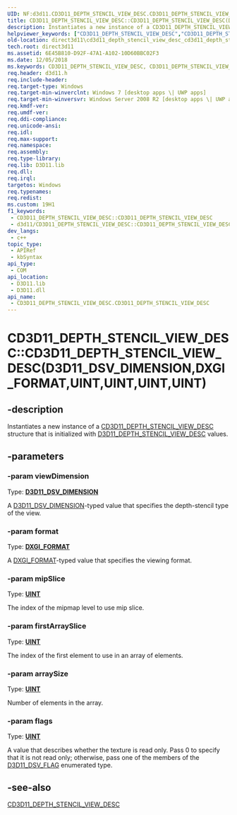 ```yaml
---
UID: NF:d3d11.CD3D11_DEPTH_STENCIL_VIEW_DESC.CD3D11_DEPTH_STENCIL_VIEW_DESC(D3D11_DSV_DIMENSION,DXGI_FORMAT,UINT,UINT,UINT,UINT)
title: CD3D11_DEPTH_STENCIL_VIEW_DESC::CD3D11_DEPTH_STENCIL_VIEW_DESC(D3D11_DSV_DIMENSION,DXGI_FORMAT,UINT,UINT,UINT,UINT) (d3d11.h)
description: Instantiates a new instance of a CD3D11_DEPTH_STENCIL_VIEW_DESC structure that is initialized with D3D11_DEPTH_STENCIL_VIEW_DESC values.
helpviewer_keywords: ["CD3D11_DEPTH_STENCIL_VIEW_DESC","CD3D11_DEPTH_STENCIL_VIEW_DESC constructor [Direct3D 11]","CD3D11_DEPTH_STENCIL_VIEW_DESC constructor [Direct3D 11]","CD3D11_DEPTH_STENCIL_VIEW_DESC interface","CD3D11_DEPTH_STENCIL_VIEW_DESC interface [Direct3D 11]","CD3D11_DEPTH_STENCIL_VIEW_DESC constructor","CD3D11_DEPTH_STENCIL_VIEW_DESC.CD3D11_DEPTH_STENCIL_VIEW_DESC","CD3D11_DEPTH_STENCIL_VIEW_DESC.CD3D11_DEPTH_STENCIL_VIEW_DESC(D3D11_DSV_DIMENSION","DXGI_FORMAT","UINT","UINT","UINT","UINT)","CD3D11_DEPTH_STENCIL_VIEW_DESC::CD3D11_DEPTH_STENCIL_VIEW_DESC","CD3D11_DEPTH_STENCIL_VIEW_DESC::CD3D11_DEPTH_STENCIL_VIEW_DESC(D3D11_DSV_DIMENSION","DXGI_FORMAT","UINT","UINT","UINT","UINT)","d3d11/CD3D11_DEPTH_STENCIL_VIEW_DESC::CD3D11_DEPTH_STENCIL_VIEW_DESC","direct3d11.cd3d11_depth_stencil_view_desc_cd3d11_depth_stencil_view_desc_d3d11_depth_stencil_view_desc_values_"]
old-location: direct3d11\cd3d11_depth_stencil_view_desc_cd3d11_depth_stencil_view_desc_d3d11_depth_stencil_view_desc_values_.htm
tech.root: direct3d11
ms.assetid: 6E45B810-D92F-47A1-A102-10D60BBC02F3
ms.date: 12/05/2018
ms.keywords: CD3D11_DEPTH_STENCIL_VIEW_DESC, CD3D11_DEPTH_STENCIL_VIEW_DESC constructor [Direct3D 11], CD3D11_DEPTH_STENCIL_VIEW_DESC constructor [Direct3D 11],CD3D11_DEPTH_STENCIL_VIEW_DESC interface, CD3D11_DEPTH_STENCIL_VIEW_DESC interface [Direct3D 11],CD3D11_DEPTH_STENCIL_VIEW_DESC constructor, CD3D11_DEPTH_STENCIL_VIEW_DESC.CD3D11_DEPTH_STENCIL_VIEW_DESC, CD3D11_DEPTH_STENCIL_VIEW_DESC.CD3D11_DEPTH_STENCIL_VIEW_DESC(D3D11_DSV_DIMENSION,DXGI_FORMAT,UINT,UINT,UINT,UINT), CD3D11_DEPTH_STENCIL_VIEW_DESC::CD3D11_DEPTH_STENCIL_VIEW_DESC, CD3D11_DEPTH_STENCIL_VIEW_DESC::CD3D11_DEPTH_STENCIL_VIEW_DESC(D3D11_DSV_DIMENSION,DXGI_FORMAT,UINT,UINT,UINT,UINT), d3d11/CD3D11_DEPTH_STENCIL_VIEW_DESC::CD3D11_DEPTH_STENCIL_VIEW_DESC, direct3d11.cd3d11_depth_stencil_view_desc_cd3d11_depth_stencil_view_desc_d3d11_depth_stencil_view_desc_values_
req.header: d3d11.h
req.include-header: 
req.target-type: Windows
req.target-min-winverclnt: Windows 7 [desktop apps \| UWP apps]
req.target-min-winversvr: Windows Server 2008 R2 [desktop apps \| UWP apps]
req.kmdf-ver: 
req.umdf-ver: 
req.ddi-compliance: 
req.unicode-ansi: 
req.idl: 
req.max-support: 
req.namespace: 
req.assembly: 
req.type-library: 
req.lib: D3D11.lib
req.dll: 
req.irql: 
targetos: Windows
req.typenames: 
req.redist: 
ms.custom: 19H1
f1_keywords:
 - CD3D11_DEPTH_STENCIL_VIEW_DESC::CD3D11_DEPTH_STENCIL_VIEW_DESC
 - d3d11/CD3D11_DEPTH_STENCIL_VIEW_DESC::CD3D11_DEPTH_STENCIL_VIEW_DESC
dev_langs:
 - c++
topic_type:
 - APIRef
 - kbSyntax
api_type:
 - COM
api_location:
 - D3D11.lib
 - D3D11.dll
api_name:
 - CD3D11_DEPTH_STENCIL_VIEW_DESC.CD3D11_DEPTH_STENCIL_VIEW_DESC
---
```


# CD3D11_DEPTH_STENCIL_VIEW_DESC::CD3D11_DEPTH_STENCIL_VIEW_DESC(D3D11_DSV_DIMENSION,DXGI_FORMAT,UINT,UINT,UINT,UINT)


## -description

Instantiates a new instance of a <a href="/previous-versions/windows/desktop/legacy/jj151639(v=vs.85)">CD3D11_DEPTH_STENCIL_VIEW_DESC</a> structure that is initialized with <a href="/windows/desktop/api/d3d11/ns-d3d11-d3d11_depth_stencil_view_desc">D3D11_DEPTH_STENCIL_VIEW_DESC</a> values.

## -parameters

### -param viewDimension

Type: <b><a href="/windows/desktop/api/d3d11/ne-d3d11-d3d11_dsv_dimension">D3D11_DSV_DIMENSION</a></b>

A <a href="/windows/desktop/api/d3d11/ne-d3d11-d3d11_dsv_dimension">D3D11_DSV_DIMENSION</a>-typed value that specifies the depth-stencil type of the view.

### -param format

Type: <b><a href="/windows/desktop/api/dxgiformat/ne-dxgiformat-dxgi_format">DXGI_FORMAT</a></b>

A <a href="/windows/desktop/api/dxgiformat/ne-dxgiformat-dxgi_format">DXGI_FORMAT</a>-typed value that specifies the viewing format.

### -param mipSlice

Type: <b><a href="/windows/desktop/WinProg/windows-data-types">UINT</a></b>

The index of the mipmap level to use mip slice.

### -param firstArraySlice

Type: <b><a href="/windows/desktop/WinProg/windows-data-types">UINT</a></b>

The index of the first element to use in an array of elements.

### -param arraySize

Type: <b><a href="/windows/desktop/WinProg/windows-data-types">UINT</a></b>

Number of elements in the array.

### -param flags

Type: <b><a href="/windows/desktop/WinProg/windows-data-types">UINT</a></b>

A value that describes whether the texture is read only.  Pass 0 to specify that it is not read only; otherwise, pass one of the members of 
        the <a href="/windows/desktop/api/d3d11/ne-d3d11-d3d11_dsv_flag">D3D11_DSV_FLAG</a> enumerated type.

## -see-also

<a href="/previous-versions/windows/desktop/legacy/jj151639(v=vs.85)">CD3D11_DEPTH_STENCIL_VIEW_DESC</a>